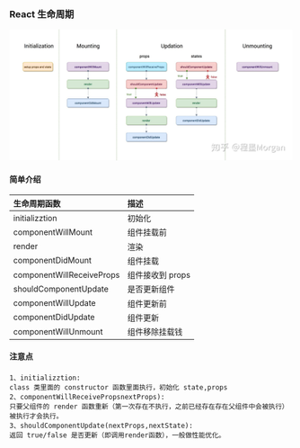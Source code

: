 ### React 生命周期

!["React 生命周期"](../../images/react/reactHook.png 'React 生命周期')

#### 简单介绍

| 生命周期函数              | 描述             |
| :------------------------ | :--------------- |
| initializztion            | 初始化           |
| componentWillMount        | 组件挂载前       |
| render                    | 渲染             |
| componentDidMount         | 组件挂载         |
| componentWillReceiveProps | 组件接收到 props |
| shouldComponentUpdate     | 是否更新组件     |
| componentWillUpdate       | 组件更新前       |
| componentDidUpdate        | 组件更新         |
| componentWillUnmount      | 组件移除挂载钱   |

#### 注意点

```
1、initializztion:
class 类里面的 constructor 函数里面执行，初始化 state,props
2、componentWillReceivePropsnextProps):
只要父组件的 render 函数重新（第一次存在不执行，之前已经存在存在父组件中会被执行）被执行才会执行。
3、shouldComponentUpdate(nextProps,nextState):
返回 true/false 是否更新（即调用render函数），一般做性能优化。
```
